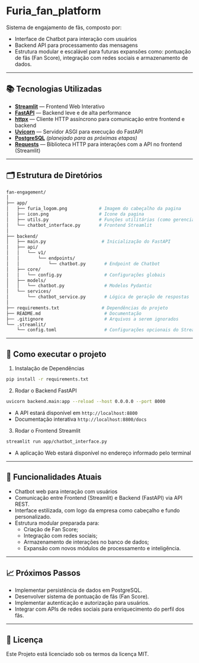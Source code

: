 # Furia_fan_platform
Sistema de engajamento de fãs, composto por:
- Interface de Chatbot para interação com usuários
- Backend API para processamento das mensagens
- Estrutura modular e escalável para futuras expansões como: pontuação de fãs (Fan Score), integração com redes sociais e armazenamento de dados.

---

## 📚 Tecnologias Utilizadas

- **[Streamlit](https://streamlit.io/)** — Frontend Web Interativo
- **[FastAPI](https://fastapi.tiangolo.com/)** — Backend leve e de alta performance
- **[httpx](https://www.python-httpx.org/)** — Cliente HTTP assíncrono para comunicação entre frontend e backend
- **[Uvicorn](https://www.uvicorn.org/)** — Servidor ASGI para execução do FastAPI
- **[PostgreSQL](https://www.postgresql.org/)** *(planejado para as próximas etapas)*
- **[Requests](https://docs.python-requests.org/en/latest/)** — Biblioteca HTTP para interações com a API no frontend (Streamlit)

---

## 🗂️ Estrutura de Diretórios

```bash
fan-engagement/
│
├── app/
│   ├── furia_logom.png            # Imagem do cabeçalho da pagina
│   ├── icon.png                   # Icone da pagina
│   ├── utils.py                   # Funções utilitárias (como gerenciar interações)
│   └── chatbot_interface.py       # Frontend Streamlit
│
├── backend/
│   ├── main.py                     # Inicialização do FastAPI
│   ├── api/
│   │   └── v1/
│   │       └── endpoints/
│   │           └── chatbot.py       # Endpoint de Chatbot
│   ├── core/
│   │   └── config.py                # Configurações globais
│   ├── models/
│   │   └── chatbot.py               # Modelos Pydantic
│   └── services/
│       └── chatbot_service.py       # Lógica de geração de respostas
│
├── requirements.txt                # Dependências do projeto
├── README.md                        # Documentação
├── .gitignore                       # Arquivos a serem ignorados
└── .streamlit/
    └── config.toml                  # Configurações opcionais do Streamlit
```

---

## 🚀 Como executar o projeto
1. Instalação de Dependências

```bash
pip install -r requirements.txt
```
2. Rodar o Backend FastAPI

```bash
uvicorn backend.main:app --reload --host 0.0.0.0 --port 8000
```
* A API estará disponível em `http://localhost:8800`
* Documentação interativa `http://localhost:8800/docs`
3. Rodar o Frontend Streamlit

```bash
streamlit run app/chatbot_interface.py
```
* A aplicação Web estará disponível no endereço informado pelo terminal

---

## 🧩 Funcionalidades Atuais

* Chatbot web para interação com usuários
* Comunicação entre Frontend (Streamlit) e Backend (FastAPI) via API REST.
* Interface estilizada, com logo da empresa como cabeçalho e fundo personalizado.
* Estrutura modular preparada para:
    * Criação de Fan Score;
    * Integração com redes sociais;
    * Armazenamento de interações no banco de dados;
    * Expansão com novos módulos de processamento e inteligência.

---

## 📈 Próximos Passos

* Implementar persistência de dados em PostgreSQL.
* Desenvolver sistema de pontuação de fãs (Fan Score).
* Implementar autenticação e autorização para usuários.
* Integrar com APIs de redes sociais para enriquecimento do perfil dos fãs.

---

## 📄 Licença
Este Projeto está licenciado sob os termos da licença MIT.
